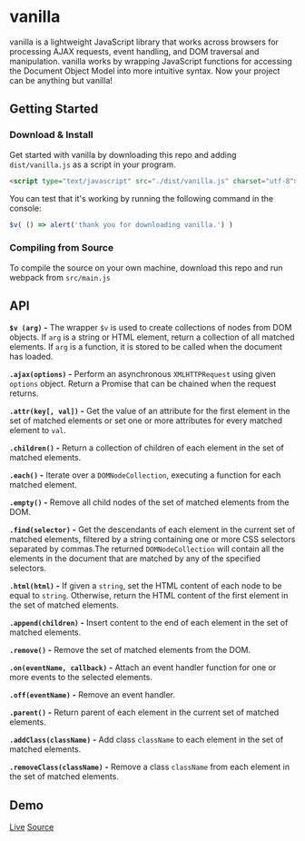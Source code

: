 # vanilla

vanilla is a lightweight JavaScript library that works across browsers for processing AJAX requests, event handling, and DOM traversal and manipulation. vanilla works by wrapping JavaScript functions for accessing the Document Object Model into more intuitive syntax. Now your project can be anything but vanilla!

## Getting Started

### Download & Install

Get started with vanilla by downloading this repo and adding `dist/vanilla.js` as a script in your program.

```html
<script type="text/javascript" src="./dist/vanilla.js" charset="utf-8"></script>
```
You can test that it's working by running the following command in the console:

```javascript
$v( () => alert('thank you for downloading vanilla.') )
```
### Compiling from Source

To compile the source on your own machine, download this repo and run webpack from `src/main.js`

## API
**`$v (arg)` -**
The wrapper `$v` is used to create collections of nodes from DOM objects. If `arg` is a string or HTML element, return a collection of all matched elements. If `arg` is a function, it is stored to be called when the document has loaded.

**`.ajax(options)` -** Perform an asynchronous `XMLHTTPRequest` using given `options` object. Return a Promise that can be chained when the request returns.

**`.attr(key[, val])` -** Get the value of an attribute for the first element in the set of matched elements or set one or more attributes for every matched element to `val`.

**`.children()` -** Return a collection of children of each element in the set of matched elements.

**`.each()` -** Iterate over a `DOMNodeCollection`, executing a function for each matched element.

**`.empty()` -** Remove all child nodes of the set of matched elements from the DOM.

**`.find(selector)` -** Get the descendants of each element in the current set of matched elements, filtered by a string containing one or more CSS selectors separated by commas.The returned `DOMNodeCollection` will contain all the elements in the document that are matched by any of the specified selectors.

**`.html(html)` -** If given a `string`, set the HTML content of each node to be equal to `string`. Otherwise, return the HTML content of the first element in the set of matched elements.

**`.append(children)` -**
Insert content to the end of each element in the set of matched elements.

**`.remove()` -** Remove the set of matched elements from the DOM.

**`.on(eventName, callback)` -** Attach an event handler function for one or more events to the selected elements.

**`.off(eventName)` -** Remove an event handler.

**`.parent()` -** Return parent of each element in the current set of matched elements.

**`.addClass(className)` -** Add class `className` to each element in the set of matched elements.

**`.removeClass(className)` -** Remove a class `className` from each element in the set of matched elements.

## Demo

[Live](https://ywenc.github.io/vanilla-demo.html) [Source](https://github.com/ywenc/vanilla/blob/master/vanilla-demo.html)
